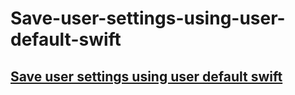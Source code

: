 # Save-user-settings-using-user-default-swift
## [Save user settings using user default swift](https://stackoverflow.com/questions/72454130/save-user-settings-using-user-default-swift) <br><br>
